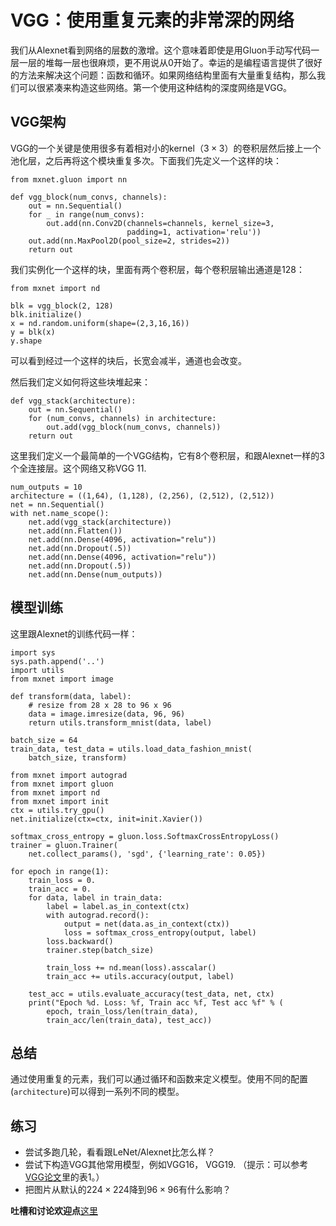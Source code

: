 # VGG：使用重复元素的非常深的网络

我们从Alexnet看到网络的层数的激增。这个意味着即使是用Gluon手动写代码一层一层的堆每一层也很麻烦，更不用说从0开始了。幸运的是编程语言提供了很好的方法来解决这个问题：函数和循环。如果网络结构里面有大量重复结构，那么我们可以很紧凑来构造这些网络。第一个使用这种结构的深度网络是VGG。

## VGG架构

VGG的一个关键是使用很多有着相对小的kernel（$3\times 3$）的卷积层然后接上一个池化层，之后再将这个模块重复多次。下面我们先定义一个这样的块：

```{.python .input}
from mxnet.gluon import nn

def vgg_block(num_convs, channels):
    out = nn.Sequential()
    for _ in range(num_convs):
        out.add(nn.Conv2D(channels=channels, kernel_size=3,
                          padding=1, activation='relu'))
    out.add(nn.MaxPool2D(pool_size=2, strides=2))
    return out
```

我们实例化一个这样的块，里面有两个卷积层，每个卷积层输出通道是128：

```{.python .input}
from mxnet import nd

blk = vgg_block(2, 128)
blk.initialize()
x = nd.random.uniform(shape=(2,3,16,16))
y = blk(x)
y.shape
```

可以看到经过一个这样的块后，长宽会减半，通道也会改变。

然后我们定义如何将这些块堆起来：

```{.python .input}
def vgg_stack(architecture):
    out = nn.Sequential()
    for (num_convs, channels) in architecture:
        out.add(vgg_block(num_convs, channels))
    return out
```

这里我们定义一个最简单的一个VGG结构，它有8个卷积层，和跟Alexnet一样的3个全连接层。这个网络又称VGG 11.

```{.python .input}
num_outputs = 10
architecture = ((1,64), (1,128), (2,256), (2,512), (2,512))
net = nn.Sequential()
with net.name_scope():
    net.add(vgg_stack(architecture))
    net.add(nn.Flatten())
    net.add(nn.Dense(4096, activation="relu"))
    net.add(nn.Dropout(.5))
    net.add(nn.Dense(4096, activation="relu"))
    net.add(nn.Dropout(.5))
    net.add(nn.Dense(num_outputs))
```

## 模型训练

这里跟Alexnet的训练代码一样：

```{.python .input}
import sys
sys.path.append('..')
import utils
from mxnet import image

def transform(data, label):
    # resize from 28 x 28 to 96 x 96
    data = image.imresize(data, 96, 96)
    return utils.transform_mnist(data, label)

batch_size = 64
train_data, test_data = utils.load_data_fashion_mnist(
    batch_size, transform)

from mxnet import autograd
from mxnet import gluon
from mxnet import nd
from mxnet import init
ctx = utils.try_gpu()
net.initialize(ctx=ctx, init=init.Xavier())

softmax_cross_entropy = gluon.loss.SoftmaxCrossEntropyLoss()
trainer = gluon.Trainer(
    net.collect_params(), 'sgd', {'learning_rate': 0.05})

for epoch in range(1):
    train_loss = 0.
    train_acc = 0.
    for data, label in train_data:
        label = label.as_in_context(ctx)
        with autograd.record():
            output = net(data.as_in_context(ctx))
            loss = softmax_cross_entropy(output, label)
        loss.backward()
        trainer.step(batch_size)

        train_loss += nd.mean(loss).asscalar()
        train_acc += utils.accuracy(output, label)

    test_acc = utils.evaluate_accuracy(test_data, net, ctx)
    print("Epoch %d. Loss: %f, Train acc %f, Test acc %f" % (
        epoch, train_loss/len(train_data),
        train_acc/len(train_data), test_acc))
```

## 总结

通过使用重复的元素，我们可以通过循环和函数来定义模型。使用不同的配置(`architecture`)可以得到一系列不同的模型。


## 练习

- 尝试多跑几轮，看看跟LeNet/Alexnet比怎么样？
- 尝试下构造VGG其他常用模型，例如VGG16， VGG19. （提示：可以参考[VGG论文](https://arxiv.org/abs/1409.1556)里的表1。）
- 把图片从默认的$224\times 224$降到$96\times 96$有什么影响？


**吐槽和讨论欢迎点**[这里](https://discuss.gluon.ai/t/topic/1277)
